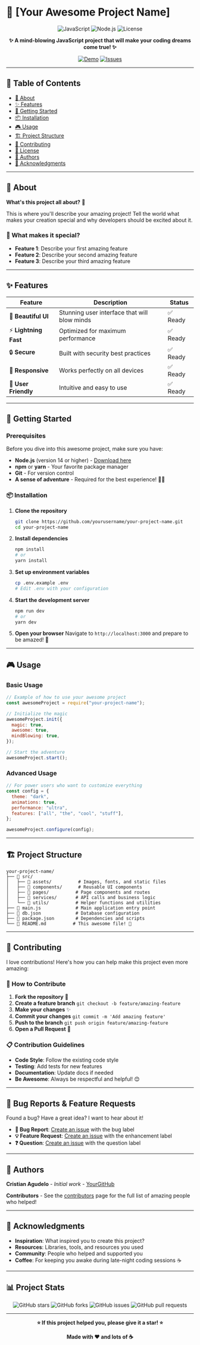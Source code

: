 # 🚀 [Your Awesome Project Name]

<div align="center">

![JavaScript](https://img.shields.io/badge/JavaScript-F7DF1E?style=for-the-badge&logo=javascript&logoColor=black)
![Node.js](https://img.shields.io/badge/Node.js-43853D?style=for-the-badge&logo=node.js&logoColor=white)
![License](https://img.shields.io/badge/License-MIT-blue.svg?style=for-the-badge)

**✨ A mind-blowing JavaScript project that will make your coding dreams come true! ✨**

[![Demo](https://img.shields.io/badge/Live-Demo-brightgreen?style=for-the-badge)](your-demo-link-here)
[![Issues](https://img.shields.io/badge/Issues-Welcome-orange?style=for-the-badge)](your-issues-link-here)

</div>

---

## 📖 Table of Contents

- [🎯 About](#-about)
- [✨ Features](#-features)
- [🚀 Getting Started](#-getting-started)
- [📦 Installation](#-installation)
- [🎮 Usage](#-usage)
- [🏗️ Project Structure](#️-project-structure)
- [🤝 Contributing](#-contributing)
- [📝 License](#-license)
- [👥 Authors](#-authors)
- [🙏 Acknowledgments](#-acknowledgments)

---

## 🎯 About

**What's this project all about?** 🤔

This is where you'll describe your amazing project! Tell the world what makes your creation special and why developers should be excited about it.

### 🌟 What makes it special?

- **Feature 1**: Describe your first amazing feature
- **Feature 2**: Describe your second amazing feature
- **Feature 3**: Describe your third amazing feature

---

## ✨ Features

| Feature               | Description                                  | Status   |
| --------------------- | -------------------------------------------- | -------- |
| 🎨 **Beautiful UI**   | Stunning user interface that will blow minds | ✅ Ready |
| ⚡ **Lightning Fast** | Optimized for maximum performance            | ✅ Ready |
| 🔒 **Secure**         | Built with security best practices           | ✅ Ready |
| 📱 **Responsive**     | Works perfectly on all devices               | ✅ Ready |
| 🎯 **User Friendly**  | Intuitive and easy to use                    | ✅ Ready |

---

## 🚀 Getting Started

### Prerequisites

Before you dive into this awesome project, make sure you have:

- **Node.js** (version 14 or higher) - [Download here](https://nodejs.org/)
- **npm** or **yarn** - Your favorite package manager
- **Git** - For version control
- **A sense of adventure** - Required for the best experience! 🏄‍♂️

### 📦 Installation

1. **Clone the repository**

   ```bash
   git clone https://github.com/yourusername/your-project-name.git
   cd your-project-name
   ```

2. **Install dependencies**

   ```bash
   npm install
   # or
   yarn install
   ```

3. **Set up environment variables**

   ```bash
   cp .env.example .env
   # Edit .env with your configuration
   ```

4. **Start the development server**

   ```bash
   npm run dev
   # or
   yarn dev
   ```

5. **Open your browser**
   Navigate to `http://localhost:3000` and prepare to be amazed! 🎉

---

## 🎮 Usage

### Basic Usage

```javascript
// Example of how to use your awesome project
const awesomeProject = require("your-project-name");

// Initialize the magic
awesomeProject.init({
  magic: true,
  awesome: true,
  mindBlowing: true,
});

// Start the adventure
awesomeProject.start();
```

### Advanced Usage

```javascript
// For power users who want to customize everything
const config = {
  theme: "dark",
  animations: true,
  performance: "ultra",
  features: ["all", "the", "cool", "stuff"],
};

awesomeProject.configure(config);
```

---

## 🏗️ Project Structure

```
your-project-name/
├── 📁 src/
│   ├── 📁 assets/          # Images, fonts, and static files
│   ├── 📁 components/      # Reusable UI components
│   ├── 📁 pages/          # Page components and routes
│   ├── 📁 services/       # API calls and business logic
│   └── 📁 utils/          # Helper functions and utilities
├── 📄 main.js             # Main application entry point
├── 📄 db.json             # Database configuration
├── 📄 package.json        # Dependencies and scripts
└── 📄 README.md          # This awesome file! 🎉
```

---

## 🤝 Contributing

I love contributions! Here's how you can help make this project even more amazing:

### 🎯 How to Contribute

1. **Fork the repository** 🍴
2. **Create a feature branch** `git checkout -b feature/amazing-feature`
3. **Make your changes** ✨
4. **Commit your changes** `git commit -m 'Add amazing feature'`
5. **Push to the branch** `git push origin feature/amazing-feature`
6. **Open a Pull Request** 🚀

### 📋 Contribution Guidelines

- **Code Style**: Follow the existing code style
- **Testing**: Add tests for new features
- **Documentation**: Update docs if needed
- **Be Awesome**: Always be respectful and helpful! 😊

---

## 🐛 Bug Reports & Feature Requests

Found a bug? Have a great idea? I want to hear about it!

- **🐛 Bug Report**: [Create an issue](your-issues-link-here) with the bug label
- **💡 Feature Request**: [Create an issue](your-issues-link-here) with the enhancement label
- **❓ Question**: [Create an issue](your-issues-link-here) with the question label

---

## 👥 Authors

**Cristian Agudelo** - _Initial work_ - [YourGitHub](https://github.com/crismiau)

**Contributors** - See the [contributors](https://github.com/yourusername/your-project-name/graphs/contributors) page for the full list of amazing people who helped!

---

## 🙏 Acknowledgments

- **Inspiration**: What inspired you to create this project?
- **Resources**: Libraries, tools, and resources you used
- **Community**: People who helped and supported you
- **Coffee**: For keeping you awake during late-night coding sessions ☕

---

## 📊 Project Stats

<div align="center">

![GitHub stars](https://img.shields.io/github/stars/yourusername/your-project-name?style=social)
![GitHub forks](https://img.shields.io/github/forks/yourusername/your-project-name?style=social)
![GitHub issues](https://img.shields.io/github/issues/yourusername/your-project-name)
![GitHub pull requests](https://img.shields.io/github/issues-pr/yourusername/your-project-name)

</div>

---

<div align="center">

**⭐ If this project helped you, please give it a star! ⭐**

**Made with ❤️ and lots of ☕**

</div>
